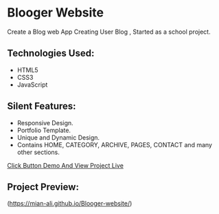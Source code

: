 # Blooger Website

Create a Blog web App Creating User Blog , Started as a school project.

## Technologies Used:

* HTML5
* CSS3
* JavaScript

## Silent Features:

* Responsive Design.
* Portfolio Template.
* Unique and Dynamic Design.
* Contains HOME, CATEGORY, ARCHIVE, PAGES, CONTACT and many other sections.




[Click Button Demo And View Project Live](https://mian-ali.github.io/Blooger-website/)





## Project Preview:

(https://mian-ali.github.io/Blooger-website/)
